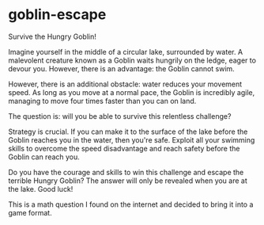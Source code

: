 # goblin-escape

Survive the Hungry Goblin!

Imagine yourself in the middle of a circular lake, surrounded by water. A malevolent creature known as a Goblin waits hungrily on the ledge, eager to devour you. However, there is an advantage: the Goblin cannot swim.

However, there is an additional obstacle: water reduces your movement speed. As long as you move at a normal pace, the Goblin is incredibly agile, managing to move four times faster than you can on land.

The question is: will you be able to survive this relentless challenge?

Strategy is crucial. If you can make it to the surface of the lake before the Goblin reaches you in the water, then you're safe. Exploit all your swimming skills to overcome the speed disadvantage and reach safety before the Goblin can reach you.

Do you have the courage and skills to win this challenge and escape the terrible Hungry Goblin? The answer will only be revealed when you are at the lake. Good luck!

This is a math question I found on the internet and decided to bring it into a game format.
